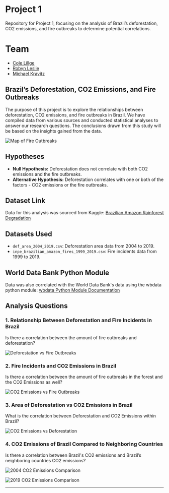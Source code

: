 # Project 1

Repository for Project 1, focusing on the analysis of Brazil’s deforestation, CO2 emissions, and fire outbreaks to determine potential correlations.

# Team

- [Cole Lillge](https://github.com/clillge)
- [Robyn Leslie](https://github.com/Robyn2024)
- [Michael Kravitz](https://github.com/Xthe23)

## Brazil’s Deforestation, CO2 Emissions, and Fire Outbreaks

The purpose of this project is to explore the relationships between deforestation, CO2 emissions, and fire outbreaks in Brazil. We have compiled data from various sources and conducted statistical analyses to answer our research questions. The conclusions drawn from this study will be based on the insights gained from the data.

![Map of Fire Outbreaks](https://github.com/Xthe23/Brazil-Deforestation-and-CO2-Emissions/blob/main/Visualizations/map.png)


## Hypotheses

- **Null Hypothesis:** Deforestation does not correlate with both CO2 emissions and the fire outbreaks.
- **Alternative Hypothesis:** Deforestation correlates with one or both of the factors - CO2 emissions or the fire outbreaks.

## Dataset Link

Data for this analysis was sourced from Kaggle:
[Brazilian Amazon Rainforest Degradation](https://www.kaggle.com/datasets/mbogernetto/brazilian-amazon-rainforest-degradation)

## Datasets Used

- `def_area_2004_2019.csv`: Deforestation area data from 2004 to 2019.
- `inpe_brazilian_amazon_fires_1999_2019.csv`: Fire incidents data from 1999 to 2019.

## World Data Bank Python Module

Data was also correlated with the World Data Bank's data using the wbdata python module:
[wbdata Python Module Documentation](https://wbdata.readthedocs.io/en/stable/)

## Analysis Questions

### 1. Relationship Between Deforestation and Fire Incidents in Brazil

Is there a correlation between the amount of fire outbreaks and deforestation?

![Deforestation vs Fire Outbreaks](https://github.com/Xthe23/Brazil-Deforestation-and-CO2-Emissions/blob/main/Visualizations/deforest_outbreaks.png)

### 2. Fire Incidents and CO2 Emissions in Brazil

Is there a correlation between the amount of fire outbreaks in the forest and the CO2 Emissions as well?

![CO2 Emissions vs Fire Outbreaks](https://github.com/Xthe23/Brazil-Deforestation-and-CO2-Emissions/blob/main/Visualizations/emissions_outbreaks.png)

### 3. Area of Deforestation vs CO2 Emissions in Brazil

What is the correlation between Deforestation and CO2 Emissions within Brazil?

![CO2 Emissions vs Deforestation](https://github.com/Xthe23/Brazil-Deforestation-and-CO2-Emissions/blob/main/Visualizations/emissions_deforest.png)

### 4. CO2 Emissions of Brazil Compared to Neighboring Countries

Is there a correlation between Brazil's CO2 emissions and Brazil’s neighboring countries CO2 emissions?

![2004 CO2 Emissions Comparison](https://github.com/Xthe23/Brazil-Deforestation-and-CO2-Emissions/blob/main/Visualizations/2004_emissions_w_neighboring_countries.png)

![2019 CO2 Emissions Comparison](https://github.com/Xthe23/Brazil-Deforestation-and-CO2-Emissions/blob/main/Visualizations/2019_emissions_w_neighboring_countries.png)

---
